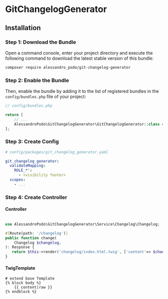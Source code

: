 # GitChangelogGenerator

## Installation

### Step 1: Download the Bundle

Open a command console, enter your project directory and execute the
following command to download the latest stable version of this bundle:

```bash
composer require alessandro_podo/git-changelog-generator
```

### Step 2: Enable the Bundle

Then, enable the bundle by adding it to the list of registered bundles
in the `config/bundles.php` file of your project:

```php
// config/bundles.php

return [
    // ...
    AlessandroPodo\GitChangelogGenerator\GitChangelogGenerator::class => ['all' => true],
];
```
### Step 3: Create Config

```yaml
# config/packages/git_changelog_generator.yaml

git_changelog_generator:
  validateMapping:
    ROLE_*':
      - <visibility footer>
  scopes:
    - ...
```

### Step 4: Create Controller

#### Controller
```php

use AlessandroPodo\GitChangelogGenerator\Service\Changelog\Changelog;

#[Route(path: '/changelog')]
public function change(
    Changelog $changelog,
): Response {
   return $this->render('changelog/index.html.twig', ['content'=> $changelog->render()]);
}
```

#### TwigTemplate
```twig
# extend base Template
{% block body %}
    {{ content|raw }}
{% endblock %}
```